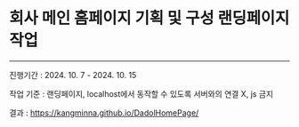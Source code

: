 # 회사 메인 홈페이지 기획 및 구성 랜딩페이지 작업
---
진행기간 : 2024. 10. 7 - 2024. 10. 15

작업 기준 : 랜딩페이지, localhost에서 동작할 수 있도록 서버와의 연결 X, js 금지

결과 : https://kangminna.github.io/DadolHomePage/
